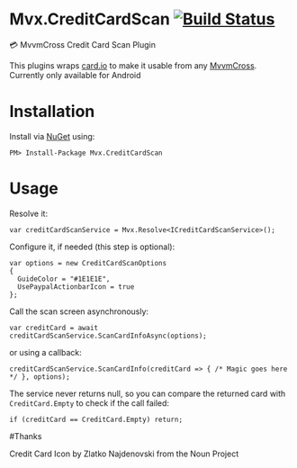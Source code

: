 # Mvx.CreditCardScan [![Build Status](https://www.bitrise.io/app/f3633b21cbf1e5e4/status.svg?token=D2-7Qkz8qFqKdfNOyvtT5Q&branch=master)](https://www.bitrise.io/app/f3633b21cbf1e5e4)
:credit_card: MvvmCross Credit Card Scan Plugin

This plugins wraps [card.io](https://www.card.io/) to make it usable from any [MvvmCross](https://github.com/MvvmCross/MvvmCross). Currently only available for Android

# Installation

Install via [NuGet](https://www.nuget.org/packages/Mvx.CreditCardScan/) using:

``PM> Install-Package Mvx.CreditCardScan``

# Usage

Resolve it:

``var creditCardScanService = Mvx.Resolve<ICreditCardScanService>();``

Configure it, if needed (this step is optional):

```
var options = new CreditCardScanOptions
{
  GuideColor = "#1E1E1E",
  UsePaypalActionbarIcon = true
};
```

Call the scan screen asynchronously:

``var creditCard = await creditCardScanService.ScanCardInfoAsync(options);``

or using a callback:

```
creditCardScanService.ScanCardInfo(creditCard => { /* Magic goes here */ }, options);
```

The service never returns null, so you can compare the returned card with ``CreditCard.Empty`` to check if the call failed:

``if (creditCard == CreditCard.Empty) return;``


#Thanks

Credit Card Icon by Zlatko Najdenovski from the Noun Project
